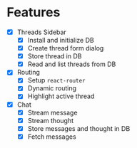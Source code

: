 # Features
- [x] Threads Sidebar
  - [x] Install and initialize DB
  - [x] Create thread form dialog
  - [x] Store thread in DB
  - [x] Read and list threads from DB
- [x] Routing
  - [x] Setup `react-router`
  - [x] Dynamic routing
  - [x] Highlight active thread
- [x] Chat
  - [x] Stream message
  - [x] Stream thought
  - [x] Store messages and thought in DB
  - [x] Fetch messages
